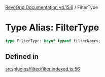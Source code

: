[RevoGrid Documentation v4.15.6](README.md) / FilterType

# Type Alias: FilterType

```ts
type FilterType: keyof typeof filterNames;
```

## Defined in

[src/plugins/filter/filter.indexed.ts:56](https://github.com/revolist/revogrid/blob/8ab186c1ae2faee97d25784acff6dbf4187524f8/src/plugins/filter/filter.indexed.ts#L56)
